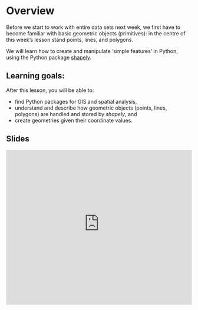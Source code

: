 # Overview

Before we start to work with entire data sets next week, we first have to become
familiar with basic geometric objects (primitives): in the centre of this week’s
lesson stand points, lines, and polygons.

We will learn how to create and manipulate ‘simple features’ in Python, using
the Python package [shapely](https://shapely.readthedocs.io/).


## Learning goals:

After this lesson, you will be able to:
- find Python packages for GIS and spatial analysis,
- understand and describe how geometric objects (points, lines, polygons) are
  handled and stored by *shapely*, and
- create geometries given their coordinate values.


## Slides

<embed src="https://automating-gis-processes.github.io/slides/2023/introduction.html" type="text/html" style="width: 100%; height: 30em" />
